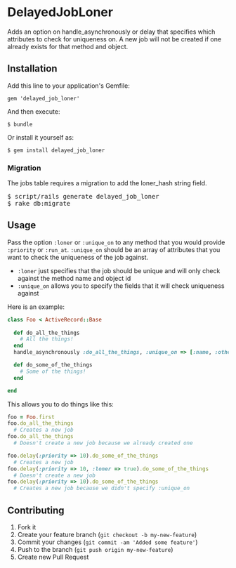 # DelayedJobLoner

Adds an option on handle_asynchronously or delay that specifies which attributes to check for uniqueness on. A new job will not be created if one already exists for that method and object.

## Installation

Add this line to your application's Gemfile:

    gem 'delayed_job_loner'

And then execute:

    $ bundle

Or install it yourself as:

    $ gem install delayed_job_loner

### Migration

The jobs table requires a migration to add the loner_hash string field.

<pre>
$ script/rails generate delayed_job_loner
$ rake db:migrate
</pre>

## Usage

Pass the option `:loner` or `:unique_on` to any method that you would provide `:priority` or `:run_at`. `:unique_on` should be an array of attributes that you want to check the uniqueness of the job against.

* `:loner` just specifies that the job should be unique and will only check against the method name and object id
* `:unique_on` allows you to specify the fields that it will check uniqueness against

Here is an example:
```ruby
class Foo < ActiveRecord::Base
  
  def do_all_the_things
    # All the things!
  end
  handle_asynchronously :do_all_the_things, :unique_on => [:name, :other]

  def do_some_of_the_things
    # Some of the things!
  end

end
```

This allows you to do things like this:
```ruby
foo = Foo.first
foo.do_all_the_things
  # Creates a new job
foo.do_all_the_things
  # Doesn't create a new job because we already created one

foo.delay(:priority => 10).do_some_of_the_things
  # Creates a new job
foo.delay(:priority => 10, :loner => true).do_some_of_the_things
  # Doesn't create a new job
foo.delay(:priority => 10).do_some_of_the_things
  # Creates a new job because we didn't specify :unique_on
```

## Contributing

1. Fork it
2. Create your feature branch (`git checkout -b my-new-feature`)
3. Commit your changes (`git commit -am 'Added some feature'`)
4. Push to the branch (`git push origin my-new-feature`)
5. Create new Pull Request
